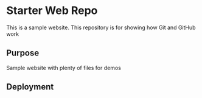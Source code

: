 # Starter Web Repo

This is a sample website.
This repository is for showing how Git and GitHub work

## Purpose

Sample website with plenty of files for demos

## Deployment

